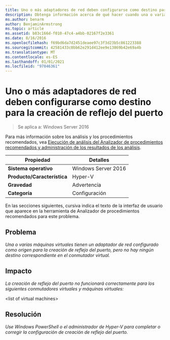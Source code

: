 ```yaml
---
title: Uno o más adaptadores de red deben configurarse como destino para la creación de reflejo del puerto
description: Obtenga información acerca de qué hacer cuando una o varias máquinas virtuales tienen un adaptador de red configurado como origen para la creación de reflejo del puerto, pero no hay ningún destino correspondiente en el conmutador virtual.
ms.author: benarm
author: BenjaminArmstrong
ms.topic: article
ms.assetid: b83c166d-f010-47c4-a4bb-02167f2e3361
ms.date: 8/16/2016
ms.openlocfilehash: f69bd6da7d2451deaee97c3f3d23b5c861223388
ms.sourcegitcommit: 42581433c0bb62e291d412ee9e13869b42e69a4b
ms.translationtype: MT
ms.contentlocale: es-ES
ms.lasthandoff: 01/01/2021
ms.locfileid: "97846361"
---
```

# <a name="one-or-more-network-adapters-should-be-configured-as-the-destination-for-port-mirroring"></a>Uno o más adaptadores de red deben configurarse como destino para la creación de reflejo del puerto

>Se aplica a: Windows Server 2016

Para más información sobre los análisis y los procedimientos recomendados, vea [Ejecución de análisis del Analizador de procedimientos recomendados y administración de los resultados de los análisis](https://go.microsoft.com/fwlink/p/?LinkID=223177).

|Propiedad|Detalles|
|-|-|
|**Sistema operativo**|Windows Server 2016|
|**Producto/Característica**|Hyper-V|
|**Gravedad**|Advertencia|
|**Categoría**|Configuración|

En las secciones siguientes, cursiva indica el texto de la interfaz de usuario que aparece en la herramienta de Analizador de procedimientos recomendados para este problema.

## <a name="issue"></a>**Problema**
*Una o varias máquinas virtuales tienen un adaptador de red configurado como origen para la creación de reflejo del puerto, pero no hay ningún destino correspondiente en el conmutador virtual.*

## <a name="impact"></a>**Impacto**
*La creación de reflejo del puerto no funcionará correctamente para los siguientes conmutadores virtuales y máquinas virtuales:*

\<list of virtual machines>

## <a name="resolution"></a>**Resolución**
*Use Windows PowerShell o el administrador de Hyper-V para completar o corregir la configuración de creación de reflejo del puerto.*



